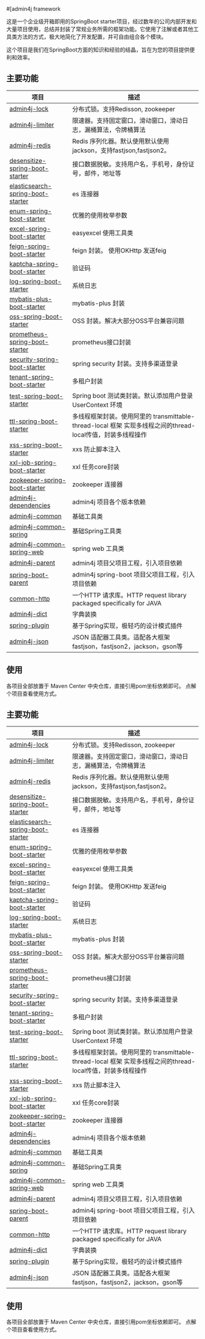 #[admin4j framework

这是一个企业级开箱即用的SpringBoot starter项目，经过数年的公司内部开发和大量项目使用，总结并封装了常规业务所需的框架功能。它使用了注解或者其他工具类方法的方式，极大地简化了开发配置，并可自由组合各个模块。

这个项目是我们在SpringBoot方面的知识和经验的结晶，旨在为您的项目提供便利和效率。

## 主要功能

| 项目                                                         | 描述                                                         |
| ------------------------------------------------------------ | ------------------------------------------------------------ |
| [admin4j-lock](admin4j/admin4j-framework/tree/master/admin4j-lock) | 分布式锁。支持Redisson, zookeeper                            |
| [admin4j-limiter](/admin4j/admin4j-framework/tree/master/admin4j-limiter) | 限速器。支持固定窗口，滑动窗口，滑动日志，漏桶算法，令牌桶算法 |
| [admin4j-redis](/admin4j/admin4j-framework/tree/master/admin4j-redis) | Redis 序列化器。默认使用默认使用jackson，支持fastjson,fastjson2。 |
| [desensitize-spring-boot-starter](/admin4j/admin4j-framework/tree/master/desensitize-spring-boot-starter) | 接口数据脱敏。支持用户名，手机号，身份证号，邮件，地址等     |
| [elasticsearch-spring-boot-starter](/admin4j/admin4j-framework/tree/master/elasticsearch-spring-boot-starter) | es 连接器                                                    |
| [enum-spring-boot-starter](/admin4j/admin4j-framework/tree/master/enum-spring-boot-starter) | 优雅的使用枚举参数                                           |
| [excel-spring-boot-starter](/admin4j/admin4j-framework/tree/master/excel-spring-boot-starter) | easyexcel 使用工具类                                         |
| [feign-spring-boot-starter](/admin4j/admin4j-framework/tree/master/feign-spring-boot-starter) | feign 封装。 使用OKHttp 发送feig                             |
| [kaptcha-spring-boot-starter](/admin4j/admin4j-framework/tree/master/kaptcha-spring-boot-starter) | 验证码                                                       |
| [log-spring-boot-starter](/admin4j/admin4j-framework/tree/master/log-spring-boot-starter) | 系统日志                                                     |
| [mybatis-plus-boot-starter](/admin4j/admin4j-framework/tree/master/mybatis-plus-boot-starter) | mybatis-plus 封装                                            |
| [oss-spring-boot-starter](/admin4j/admin4j-framework/tree/master/oss-spring-boot-starter) | OSS 封装。解决大部分OSS平台兼容问题                          |
| [prometheus-spring-boot-starter](/admin4j/admin4j-framework/tree/master/prometheus-spring-boot-starter) | prometheus接口封装                                           |
| [security-spring-boot-starter](/admin4j/admin4j-framework/tree/master/security-spring-boot-starter) | spring security 封装。支持多渠道登录                         |
| [tenant-spring-boot-starter](/admin4j/admin4j-framework/tree/master/tenant-spring-boot-starter) | 多租户封装                                                   |
| [test-spring-boot-starter](/admin4j/admin4j-framework/tree/master/test-spring-boot-starter) | Spring boot 测试类封装。默认添加用户登录 UserContext 环境    |
| [ttl-spring-boot-starter](https://gitee.com/admin4j/admin4j-framework/tree/master/ttl-spring-boot-starter) | 多线程框架封装。使用阿里的 transmittable-thread-local 框架 实现多线程之间的thread-local传值，封装多线程操作 |
| [xss-spring-boot-starter](/admin4j/admin4j-framework/tree/master/xss-spring-boot-starter) | xxs 防止脚本注入                                             |
| [xxl-job-spring-boot-starter](/admin4j/admin4j-framework/tree/master/xxl-job-spring-boot-starter) | xxl 任务core封装                                             |
| [zookeeper-spring-boot-starter](/admin4j/admin4j-framework/tree/master/zookeeper-spring-boot-starter) | zookeeper 连接器                                             |
| [admin4j-dependencies](/admin4j/admin4j-framework/tree/master/admin4j-dependencies) | admin4j 项目各个版本依赖                                     |
| [admin4j-common](/admin4j/admin4j-framework/tree/master/admin4j-common) | 基础工具类                                                   |
| [admin4j-common-spring](/admin4j/admin4j-framework/tree/master/admin4j-common-spring) | 基础Spring工具类                                             |
| [admin4j-common-spring-web](/admin4j/admin4j-framework/tree/master/admin4j-common-spring-web) | spring web 工具类                                            |
| [admin4j-parent](/admin4j/admin4j-framework/tree/master/admin4j-parent) | admin4j 项目父项目工程，引入项目依赖                         |
| [spring-boot-parent](/admin4j/admin4j-framework/tree/master/spring-boot-parent) | admin4j spring-boot 项目父项目工程，引入项目依赖             |
| [common-http](https://github.com/admin4j/common-http)        | 一个HTTP 请求库。HTTP request library packaged specifically for JAVA |
| [admin4j-dict](https://github.com/admin4j/admin4j-dict)      | 字典装换                                                     |
| [spring-plugin](https://github.com/admin4j/spring-plugin)    | 基于Spring实现，极轻巧的设计模式插件                         |
| [admin4j-json](https://github.com/admin4j/admin4j-json)      | JSON 适配器工具类。适配各大框架 fastjson，fastjson2，jackson，gson等 |

## 使用

各项目全部放置于 Maven Center 中央仓库，直接引用pom坐标依赖即可。 点解个项目查看使用方式。

## 主要功能

| 项目                                                         | 描述                                                         |
| ------------------------------------------------------------ | ------------------------------------------------------------ |
| [admin4j-lock](admin4j/admin4j-framework/tree/master/admin4j-lock) | 分布式锁。支持Redisson, zookeeper                            |
| [admin4j-limiter](/admin4j/admin4j-framework/tree/master/admin4j-limiter) | 限速器。支持固定窗口，滑动窗口，滑动日志，漏桶算法，令牌桶算法 |
| [admin4j-redis](/admin4j/admin4j-framework/tree/master/admin4j-redis) | Redis 序列化器。默认使用默认使用jackson，支持fastjson,fastjson2。 |
| [desensitize-spring-boot-starter](/admin4j/admin4j-framework/tree/master/desensitize-spring-boot-starter) | 接口数据脱敏。支持用户名，手机号，身份证号，邮件，地址等     |
| [elasticsearch-spring-boot-starter](/admin4j/admin4j-framework/tree/master/elasticsearch-spring-boot-starter) | es 连接器                                                    |
| [enum-spring-boot-starter](/admin4j/admin4j-framework/tree/master/enum-spring-boot-starter) | 优雅的使用枚举参数                                           |
| [excel-spring-boot-starter](/admin4j/admin4j-framework/tree/master/excel-spring-boot-starter) | easyexcel 使用工具类                                         |
| [feign-spring-boot-starter](/admin4j/admin4j-framework/tree/master/feign-spring-boot-starter) | feign 封装。 使用OKHttp 发送feig                             |
| [kaptcha-spring-boot-starter](/admin4j/admin4j-framework/tree/master/kaptcha-spring-boot-starter) | 验证码                                                       |
| [log-spring-boot-starter](/admin4j/admin4j-framework/tree/master/log-spring-boot-starter) | 系统日志                                                     |
| [mybatis-plus-boot-starter](/admin4j/admin4j-framework/tree/master/mybatis-plus-boot-starter) | mybatis-plus 封装                                            |
| [oss-spring-boot-starter](/admin4j/admin4j-framework/tree/master/oss-spring-boot-starter) | OSS 封装。解决大部分OSS平台兼容问题                          |
| [prometheus-spring-boot-starter](/admin4j/admin4j-framework/tree/master/prometheus-spring-boot-starter) | prometheus接口封装                                           |
| [security-spring-boot-starter](/admin4j/admin4j-framework/tree/master/security-spring-boot-starter) | spring security 封装。支持多渠道登录                         |
| [tenant-spring-boot-starter](/admin4j/admin4j-framework/tree/master/tenant-spring-boot-starter) | 多租户封装                                                   |
| [test-spring-boot-starter](/admin4j/admin4j-framework/tree/master/test-spring-boot-starter) | Spring boot 测试类封装。默认添加用户登录 UserContext 环境    |
| [ttl-spring-boot-starter](https://gitee.com/admin4j/admin4j-framework/tree/master/ttl-spring-boot-starter) | 多线程框架封装。使用阿里的 transmittable-thread-local 框架 实现多线程之间的thread-local传值，封装多线程操作 |
| [xss-spring-boot-starter](/admin4j/admin4j-framework/tree/master/xss-spring-boot-starter) | xxs 防止脚本注入                                             |
| [xxl-job-spring-boot-starter](/admin4j/admin4j-framework/tree/master/xxl-job-spring-boot-starter) | xxl 任务core封装                                             |
| [zookeeper-spring-boot-starter](/admin4j/admin4j-framework/tree/master/zookeeper-spring-boot-starter) | zookeeper 连接器                                             |
| [admin4j-dependencies](/admin4j/admin4j-framework/tree/master/admin4j-dependencies) | admin4j 项目各个版本依赖                                     |
| [admin4j-common](/admin4j/admin4j-framework/tree/master/admin4j-common) | 基础工具类                                                   |
| [admin4j-common-spring](/admin4j/admin4j-framework/tree/master/admin4j-common-spring) | 基础Spring工具类                                             |
| [admin4j-common-spring-web](/admin4j/admin4j-framework/tree/master/admin4j-common-spring-web) | spring web 工具类                                            |
| [admin4j-parent](/admin4j/admin4j-framework/tree/master/admin4j-parent) | admin4j 项目父项目工程，引入项目依赖                         |
| [spring-boot-parent](/admin4j/admin4j-framework/tree/master/spring-boot-parent) | admin4j spring-boot 项目父项目工程，引入项目依赖             |
| [common-http](https://github.com/admin4j/common-http)        | 一个HTTP 请求库。HTTP request library packaged specifically for JAVA |
| [admin4j-dict](https://github.com/admin4j/admin4j-dict)      | 字典装换                                                     |
| [spring-plugin](https://github.com/admin4j/spring-plugin)    | 基于Spring实现，极轻巧的设计模式插件                         |
| [admin4j-json](https://github.com/admin4j/admin4j-json)      | JSON 适配器工具类。适配各大框架 fastjson，fastjson2，jackson，gson等 |

## 使用

各项目全部放置于 Maven Center 中央仓库，直接引用pom坐标依赖即可。 点解个项目查看使用方式。
